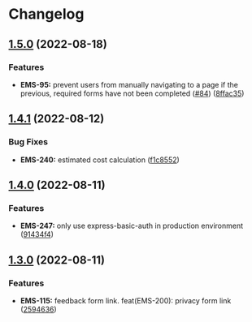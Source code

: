 # Changelog

## [1.5.0](https://github.com/UK-Export-Finance/exip/compare/v1.4.2...v1.5.0) (2022-08-18)


### Features

* **EMS-95:** prevent users from manually navigating to a page if the previous, required forms have not been completed ([#84](https://github.com/UK-Export-Finance/exip/issues/84)) ([8ffac35](https://github.com/UK-Export-Finance/exip/commit/8ffac356d507bcbef8564b475ecb9cbcff247b13))

## [1.4.1](https://github.com/UK-Export-Finance/exip/compare/v1.4.0...v1.4.1) (2022-08-12)


### Bug Fixes

* **EMS-240:** estimated cost calculation ([f1c8552](https://github.com/UK-Export-Finance/exip/commit/f1c8552798778374a18f4de9ddb27edf75ce097a))

## [1.4.0](https://github.com/UK-Export-Finance/exip/compare/v1.3.0...v1.4.0) (2022-08-11)


### Features

* **EMS-247:** only use express-basic-auth in production environment ([91434f4](https://github.com/UK-Export-Finance/exip/commit/91434f4947c5c64c6788b7bc1dad21d691dcd05d))

## [1.3.0](https://github.com/UK-Export-Finance/exip/compare/v1.2.0...v1.3.0) (2022-08-11)


### Features

* **EMS-115:** feedback form link. feat(EMS-200): privacy form link ([2594636](https://github.com/UK-Export-Finance/exip/commit/2594636510bd9dc0d72992870e3cdb44c8127786))
